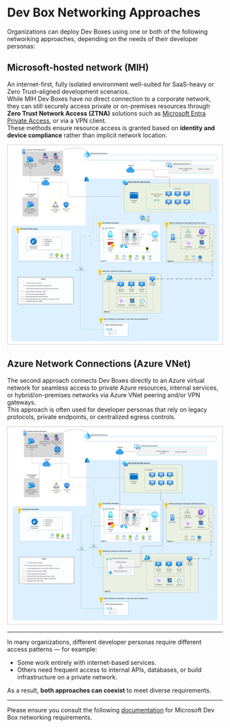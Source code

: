 # Dev Box Networking Approaches

Organizations can deploy Dev Boxes using one or both of the following networking approaches, depending on the needs of their developer personas:

## Microsoft-hosted network (MIH)
An internet-first, fully isolated environment well-suited for SaaS-heavy or Zero Trust–aligned development scenarios.  
While MIH Dev Boxes have no direct connection to a corporate network, they can still securely access private or on-premises resources through **Zero Trust Network Access (ZTNA)** solutions such as [Microsoft Entra Private Access](https://www.microsoft.com/en-gb/security/business/identity-access/microsoft-entra-private-accesss), or via a VPN client.  
These methods ensure resource access is granted based on **identity and device compliance** rather than implicit network location.

![MIH Architecture Diagram](../images/mih_devbox_single_region_secure_baseline.png)

## Azure Network Connections (Azure VNet)
The second approach connects Dev Boxes directly to an Azure virtual network for seamless access to private Azure resources, internal services, or hybrid/on-premises networks via Azure VNet peering and/or VPN gateways.  
This approach is often used for developer personas that rely on legacy protocols, private endpoints, or centralized egress controls.

![VNet Architecture Diagram](../images/nc_devbox_single_region_secure_baseline.png)

---

In many organizations, different developer personas require different access patterns — for example:
- Some work entirely with internet-based services.
- Others need frequent access to internal APIs, databases, or build infrastructure on a private network.

As a result, **both approaches can coexist** to meet diverse requirements.

---

Please ensure you consult the following [documentation](https://learn.microsoft.com/en-us/azure/dev-box/concept-dev-box-network-requirements) for Microsoft Dev Box networking requirements.